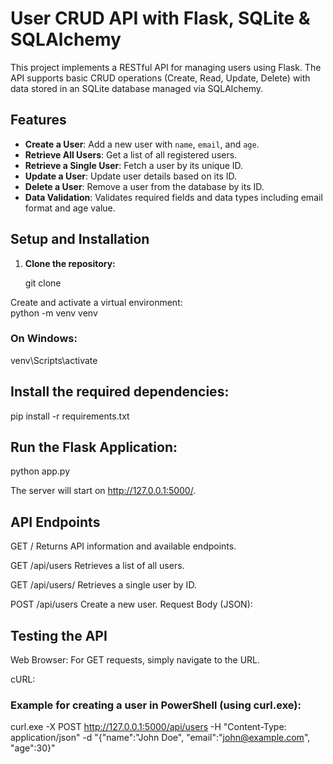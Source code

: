# User CRUD API with Flask, SQLite & SQLAlchemy

This project implements a RESTful API for managing users using Flask. 
The API supports basic CRUD operations (Create, Read, Update, Delete) with data stored in an SQLite database managed via SQLAlchemy.

## Features

- **Create a User**: Add a new user with `name`, `email`, and `age`.
- **Retrieve All Users**: Get a list of all registered users.
- **Retrieve a Single User**: Fetch a user by its unique ID.
- **Update a User**: Update user details based on its ID.
- **Delete a User**: Remove a user from the database by its ID.
- **Data Validation**: Validates required fields and data types including email format and age value.


## Setup and Installation

1. **Clone the repository:**
   
   git clone <repository-url>
   

Create and activate a virtual environment:   
python -m venv venv
### On Windows:
venv\Scripts\activate


## Install the required dependencies:
pip install -r requirements.txt


## Run the Flask Application:
python app.py

The server will start on http://127.0.0.1:5000/.

## API Endpoints
GET /
Returns API information and available endpoints.

GET /api/users
Retrieves a list of all users.

GET /api/users/<id>
Retrieves a single user by ID.

POST /api/users
Create a new user.
Request Body (JSON):


## Testing the API
Web Browser: For GET requests, simply navigate to the URL.

cURL:
### Example for creating a user in PowerShell (using curl.exe):
curl.exe -X POST http://127.0.0.1:5000/api/users -H "Content-Type: application/json" -d "{\"name\":\"John Doe\", \"email\":\"john@example.com\", \"age\":30}"
 



